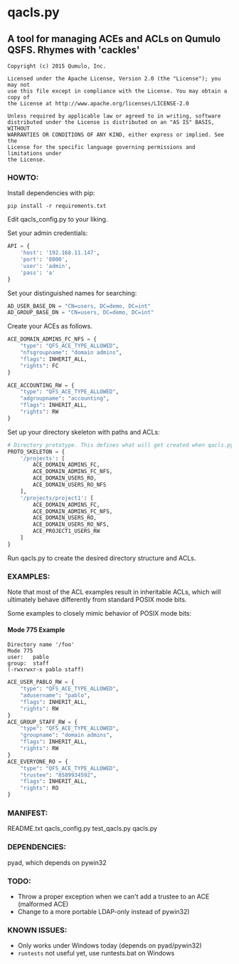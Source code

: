 # qacls.py
## A tool for managing ACEs and ACLs on Qumulo QSFS. Rhymes with 'cackles'

```
Copyright (c) 2015 Qumulo, Inc.

Licensed under the Apache License, Version 2.0 (the "License"); you may not
use this file except in compliance with the License. You may obtain a copy of
the License at http://www.apache.org/licenses/LICENSE-2.0

Unless required by applicable law or agreed to in writing, software
distributed under the License is distributed on an "AS IS" BASIS, WITHOUT
WARRANTIES OR CONDITIONS OF ANY KIND, either express or implied. See the
License for the specific language governing permissions and limitations under
the License.
```

### HOWTO:

Install dependencies with pip:

```
pip install -r requirements.txt
```

Edit qacls_config.py to your liking.

Set your admin credentials:

```python
API = {
    'host': '192.168.11.147',
    'port': '8000',
    'user': 'admin',
    'pass': 'a'
}
```

Set your distinguished names for searching:

```python
AD_USER_BASE_DN = "CN=users, DC=demo, DC=int"
AD_GROUP_BASE_DN = "CN=users, DC=demo, DC=int"
```

Create your ACEs as follows.

```python
ACE_DOMAIN_ADMINS_FC_NFS = {
    "type": "QFS_ACE_TYPE_ALLOWED",
    "nfsgroupname": "domain admins",
    "flags": INHERIT_ALL,
    "rights": FC
}

ACE_ACCOUNTING_RW = {
    "type": "QFS_ACE_TYPE_ALLOWED",
    "adgroupname": "accounting",
    "flags": INHERIT_ALL,
    "rights": RW
}
```

Set up your directory skeleton with paths and ACLs:

```python
# Directory prototype. This defines what will get created when qacls.py is run from the command-line.
PROTO_SKELETON = {
    '/projects': [
        ACE_DOMAIN_ADMINS_FC,
        ACE_DOMAIN_ADMINS_FC_NFS,
        ACE_DOMAIN_USERS_RO,
        ACE_DOMAIN_USERS_RO_NFS
    ],
    '/projects/project1': [
        ACE_DOMAIN_ADMINS_FC,
        ACE_DOMAIN_ADMINS_FC_NFS,
        ACE_DOMAIN_USERS_RO,
        ACE_DOMAIN_USERS_RO_NFS,
        ACE_PROJECT1_USERS_RW
    ]
}
```

Run qacls.py to create the desired directory structure and ACLs.

### EXAMPLES:

Note that most of the ACL examples result in inheritable ACLs, which will
ultimately behave differently from standard POSIX mode bits.

Some examples to closely mimic behavior of POSIX mode bits:

#### Mode 775 Example

```
Directory name '/foo'
Mode 775
user:   pablo
group:  staff
(-rwxrwxr-x pablo staff)
```

```python
ACE_USER_PABLO_RW = {
    "type": "QFS_ACE_TYPE_ALLOWED",
    "adusername": "pablo",
    "flags": INHERIT_ALL,
    "rights": RW
}
ACE_GROUP_STAFF_RW = {
    "type": "QFS_ACE_TYPE_ALLOWED",
    "groupname": "domain admins",
    "flags": INHERIT_ALL,
    "rights": RW
}
ACE_EVERYONE_RO = {
    "type": "QFS_ACE_TYPE_ALLOWED",
    "trustee": "8589934592",
    "flags": INHERIT_ALL,
    "rights": RO
}
```

### MANIFEST:

README.txt
qacls_config.py
test_qacls.py
qacls.py


### DEPENDENCIES:

pyad, which depends on pywin32

### TODO:

* Throw a proper exception when we can't add a trustee to an ACE (malformed ACE)
* Change to a more portable LDAP-only instead of pywin32)

### KNOWN ISSUES:

* Only works under Windows today (depends on pyad/pywin32)
* `runtests` not useful yet, use runtests.bat on Windows
